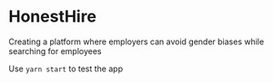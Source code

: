 # HonestHire
Creating a platform where employers can avoid gender biases while searching for employees

Use `yarn start` to test the app
